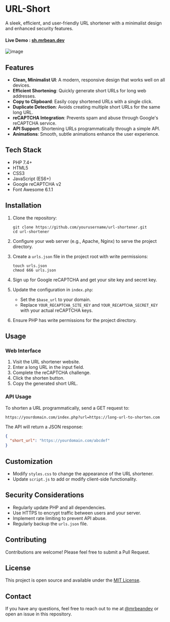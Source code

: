 # URL-Short

A sleek, efficient, and user-friendly URL shortener with a minimalist design and enhanced security features.
#### Live Demo : [sh.mrbean.dev](https://sh.mrbean.dev)
![image](https://github.com/user-attachments/assets/81310c3d-6888-4e14-9940-137b2af16d9f)

## Features

- **Clean, Minimalist UI**: A modern, responsive design that works well on all devices.
- **Efficient Shortening**: Quickly generate short URLs for long web addresses.
- **Copy to Clipboard**: Easily copy shortened URLs with a single click.
- **Duplicate Detection**: Avoids creating multiple short URLs for the same long URL.
- **reCAPTCHA Integration**: Prevents spam and abuse through Google's reCAPTCHA service.
- **API Support**: Shortening URLs programmatically through a simple API.
- **Animations**: Smooth, subtle animations enhance the user experience.

## Tech Stack

- PHP 7.4+
- HTML5
- CSS3
- JavaScript (ES6+)
- Google reCAPTCHA v2
- Font Awesome 6.1.1

## Installation

1. Clone the repository:
   ```
   git clone https://github.com/yourusername/url-shortener.git
   cd url-shortener
   ```

2. Configure your web server (e.g., Apache, Nginx) to serve the project directory.

3. Create a `urls.json` file in the project root with write permissions:
   ```
   touch urls.json
   chmod 666 urls.json
   ```

4. Sign up for Google reCAPTCHA and get your site key and secret key.

5. Update the configuration in `index.php`:
   - Set the `$base_url` to your domain.
   - Replace `YOUR_RECAPTCHA_SITE_KEY` and `YOUR_RECAPTCHA_SECRET_KEY` with your actual reCAPTCHA keys.

6. Ensure PHP has write permissions for the project directory.

## Usage

### Web Interface

1. Visit the URL shortener website.
2. Enter a long URL in the input field.
3. Complete the reCAPTCHA challenge.
4. Click the shorten button.
5. Copy the generated short URL.

### API Usage

To shorten a URL programmatically, send a GET request to:

```
https://yourdomain.com/index.php?url=https://long-url-to-shorten.com
```

The API will return a JSON response:

```json
{
  "short_url": "https://yourdomain.com/abcdef"
}
```

## Customization

- Modify `styles.css` to change the appearance of the URL shortener.
- Update `script.js` to add or modify client-side functionality.

## Security Considerations

- Regularly update PHP and all dependencies.
- Use HTTPS to encrypt traffic between users and your server.
- Implement rate limiting to prevent API abuse.
- Regularly backup the `urls.json` file.

## Contributing

Contributions are welcome! Please feel free to submit a Pull Request.

## License

This project is open source and available under the [MIT License](LICENSE).

## Contact

If you have any questions, feel free to reach out to me at [@mrbeandev](https://t.me/mrbeandev) or open an issue in this repository.
